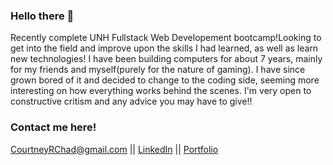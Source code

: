 ### Hello there 👋

Recently complete UNH Fullstack Web Developement bootcamp!Looking to get into the field and improve upon the skills I had learned, as well as learn new technologies! I have been building computers for about 7 years, mainly for my friends and myself(purely for the nature of gaming). I have since grown bored of it and decided to change to the coding side, seeming more interesting on how everything works behind the scenes. I'm very open to constructive critism and any advice you may have to give!!

### Contact me here!
CourtneyRChad@gmail.com ||
[LinkedIn](https://www.linkedin.com/in/chad-courtney-7951721ba/) ||
[Portfolio](https://chad-courtney.herokuapp.com/)



